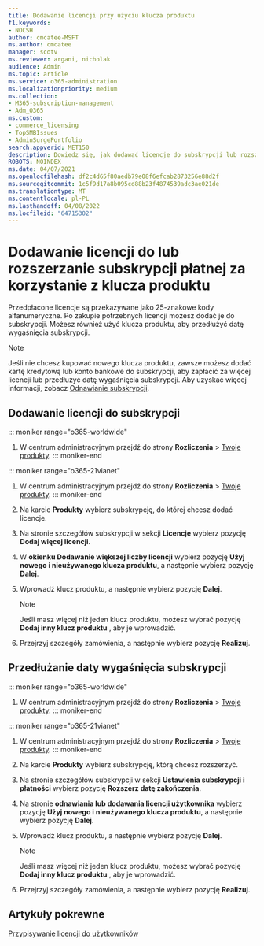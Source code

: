 ```yaml
---
title: Dodawanie licencji przy użyciu klucza produktu
f1.keywords:
- NOCSH
author: cmcatee-MSFT
ms.author: cmcatee
manager: scotv
ms.reviewer: argani, nicholak
audience: Admin
ms.topic: article
ms.service: o365-administration
ms.localizationpriority: medium
ms.collection:
- M365-subscription-management
- Adm_O365
ms.custom:
- commerce_licensing
- TopSMBIssues
- AdminSurgePortfolio
search.appverid: MET150
description: Dowiedz się, jak dodawać licencje do subskrypcji lub rozszerzać ją za pomocą klucza produktu.
ROBOTS: NOINDEX
ms.date: 04/07/2021
ms.openlocfilehash: df2c4d65f80aedb79e08f6efcab2873256e88d2f
ms.sourcegitcommit: 1c5f9d17a8b095cd88b23f4874539adc3ae021de
ms.translationtype: MT
ms.contentlocale: pl-PL
ms.lasthandoff: 04/08/2022
ms.locfileid: "64715302"
---
```

# <a name="add-licenses-to-or-extend-a-subscription-paid-for-using-a-product-key"></a>Dodawanie licencji do lub rozszerzanie subskrypcji płatnej za korzystanie z klucza produktu

Przedpłacone licencje są przekazywane jako 25-znakowe kody alfanumeryczne. Po zakupie potrzebnych licencji możesz dodać je do subskrypcji. Możesz również użyć klucza produktu, aby przedłużyć datę wygaśnięcia subskrypcji.

> [!NOTE]
> Jeśli nie chcesz kupować nowego klucza produktu, zawsze możesz dodać kartę kredytową lub konto bankowe do subskrypcji, aby zapłacić za więcej licencji lub przedłużyć datę wygaśnięcia subskrypcji. Aby uzyskać więcej informacji, zobacz [Odnawianie subskrypcji](../subscriptions/renew-your-subscription.md).
  
## <a name="add-licenses-to-your-subscription"></a>Dodawanie licencji do subskrypcji

::: moniker range="o365-worldwide"

1. W centrum administracyjnym przejdź do strony **Rozliczenia** \> <a href="https://go.microsoft.com/fwlink/p/?linkid=842054" target="_blank">Twoje produkty</a>.
::: moniker-end

::: moniker range="o365-21vianet"

1. W centrum administracyjnym przejdź do strony **Rozliczenia** \> <a href="https://go.microsoft.com/fwlink/p/?linkid=850626" target="_blank">Twoje produkty</a>.
::: moniker-end

2. Na karcie **Produkty** wybierz subskrypcję, do której chcesz dodać licencje.
3. Na stronie szczegółów subskrypcji w sekcji **Licencje** wybierz pozycję **Dodaj więcej licencji**.
4. W **okienku Dodawanie większej liczby licencji** wybierz pozycję **Użyj nowego i nieużywanego klucza produktu**, a następnie wybierz pozycję **Dalej**.
5. Wprowadź klucz produktu, a następnie wybierz pozycję **Dalej**.
    > [!NOTE]
    > Jeśli masz więcej niż jeden klucz produktu, możesz wybrać pozycję **Dodaj inny klucz produktu** , aby je wprowadzić.
6. Przejrzyj szczegóły zamówienia, a następnie wybierz pozycję **Realizuj**.
  
## <a name="extend-the-expiration-date-of-your-subscription"></a>Przedłużanie daty wygaśnięcia subskrypcji

::: moniker range="o365-worldwide"

1. W centrum administracyjnym przejdź do strony **Rozliczenia** \> <a href="https://go.microsoft.com/fwlink/p/?linkid=842054" target="_blank">Twoje produkty</a>.
::: moniker-end

::: moniker range="o365-21vianet"

1. W centrum administracyjnym przejdź do strony **Rozliczenia** \> <a href="https://go.microsoft.com/fwlink/p/?linkid=850626" target="_blank">Twoje produkty</a>.
::: moniker-end

2. Na karcie **Produkty** wybierz subskrypcję, którą chcesz rozszerzyć.
3. Na stronie szczegółów subskrypcji w sekcji **Ustawienia subskrypcji i płatności** wybierz pozycję **Rozszerz datę zakończenia**.
4. Na stronie **odnawiania lub dodawania licencji użytkownika** wybierz pozycję **Użyj nowego i nieużywanego klucza produktu**, a następnie wybierz pozycję **Dalej**.
5. Wprowadź klucz produktu, a następnie wybierz pozycję **Dalej**.
    > [!NOTE]
    > Jeśli masz więcej niż jeden klucz produktu, możesz wybrać pozycję **Dodaj inny klucz produktu** , aby je wprowadzić.
6. Przejrzyj szczegóły zamówienia, a następnie wybierz pozycję **Realizuj**.

## <a name="related-articles"></a>Artykuły pokrewne

[Przypisywanie licencji do użytkowników](../../admin/manage/assign-licenses-to-users.md)
